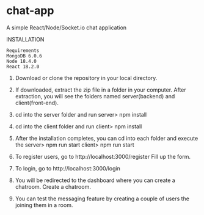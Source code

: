 # chat-app

A simple React/Node/Socket.io chat application

INSTALLATION

    Requirements
    MongoDB 6.0.6
    Node 18.4.0
    React 18.2.0

1. Download or clone the repository in your local directory.

2. If downloaded, extract the zip file in a folder in your computer.
   After extraction, you will see the folders named server(backend) and client(front-end).

3. cd into the server folder and run
   server> npm install

4. cd into the client folder and run
   client> npm install

5. After the installation completes, you can cd into each folder and execute the
   server> npm run start
   client> npm run start

6. To register users, go to http://localhost:3000/register
   Fill up the form.

7. To login, go to http://localhost:3000/login

8. You will be redirected to the dashboard where you can create a chatroom.
   Create a chatroom.

9. You can test the messaging feature by creating a couple of users the joining them in a room.
